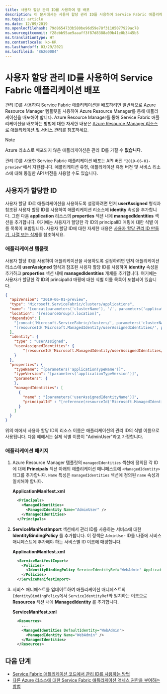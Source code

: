 ```yaml
---
title: 사용자 할당 관리 ID를 사용하여 앱 배포
description: 이 문서에서는 사용자 할당 관리 ID를 사용하여 Service Fabric 애플리케이션을 배포하는 방법을 보여 줍니다.
ms.topic: article
ms.date: 12/09/2019
ms.openlocfilehash: 79d8654733b580be96d59e78f31105077929ac78
ms.sourcegitcommit: f28ebb95ae9aaaff3f87d8388a09b41e0b3445b5
ms.translationtype: HT
ms.contentlocale: ko-KR
ms.lasthandoff: 03/29/2021
ms.locfileid: "86260084"
---
```

# <a name="deploy-service-fabric-application-with-a-user-assigned-managed-identity"></a>사용자 할당 관리 ID를 사용하여 Service Fabric 애플리케이션 배포

관리 ID를 사용하여 Service Fabric 애플리케이션을 배포하려면 일반적으로 Azure Resource Manager 템플릿을 사용하여 Azure Resource Manager를 통해 애플리케이션을 배포해야 합니다. Azure Resource Manager를 통해 Service Fabric 애플리케이션을 배포하는 방법에 대한 자세한 내용은 [Azure Resource Manager 리소스로 애플리케이션 및 서비스 관리](service-fabric-application-arm-resource.md)를 참조하세요.

> [!NOTE] 
> 
> Azure 리소스로 배포되지 않은 애플리케이션은 관리 ID를 가질 수 **없습니다**. 
>
> 관리 ID를 사용한 Service Fabric 애플리케이션 배포는 API 버전 `"2019-06-01-preview"`에서 지원됩니다. 애플리케이션 유형, 애플리케이션 유형 버전 및 서비스 리소스에 대해 동일한 API 버전을 사용할 수도 있습니다.
>

## <a name="user-assigned-identity"></a>사용자가 할당한 ID

사용자 할당 ID로 애플리케이션을 사용하도록 설정하려면 먼저 **userAssigned** 형식과 참조된 사용자 할당 ID를 사용하여 애플리케이션 리소스에 **identity** 속성을 추가합니다. 그런 다음 **application** 리소스의 **properties** 섹션 내에 **managedIdentities** 섹션을 추가합니다. 여기에는 사용자가 할당한 각 ID의 principalID 매핑에 대한 식별 이름 목록이 포함됩니다. 사용자 할당 ID에 대한 자세한 내용은 [사용자 할당 관리 ID 만들기, 나열 또는 삭제](../active-directory/managed-identities-azure-resources/how-to-manage-ua-identity-powershell.md)를 참조하세요.

### <a name="application-template"></a>애플리케이션 템플릿

사용자 할당 ID를 사용하여 애플리케이션을 사용하도록 설정하려면 먼저 애플리케이션 리소스에 **userAssigned** 형식과 참조된 사용자 할당 ID를 사용하여 **identity** 속성을 추가하고 **properties** 섹션 내에 **managedIdentities** 개체를 추가합니다. 여기에는 사용자가 할당한 각 ID의 principalId 매핑에 대한 식별 이름 목록이 포함되어 있습니다.

```json
{
  "apiVersion": "2019-06-01-preview",
  "type": "Microsoft.ServiceFabric/clusters/applications",
  "name": "[concat(parameters('clusterName'), '/', parameters('applicationName'))]",
  "location": "[resourceGroup().location]",
  "dependsOn": [
    "[concat('Microsoft.ServiceFabric/clusters/', parameters('clusterName'), '/applicationTypes/', parameters('applicationTypeName'), '/versions/', parameters('applicationTypeVersion'))]",
    "[resourceId('Microsoft.ManagedIdentity/userAssignedIdentities/', parameters('userAssignedIdentityName'))]"
  ],
  "identity": {
    "type" : "userAssigned",
    "userAssignedIdentities": {
        "[resourceId('Microsoft.ManagedIdentity/userAssignedIdentities/', parameters('userAssignedIdentityName'))]": {}
    }
  },
  "properties": {
    "typeName": "[parameters('applicationTypeName')]",
    "typeVersion": "[parameters('applicationTypeVersion')]",
    "parameters": {
    },
    "managedIdentities": [
      {
        "name" : "[parameters('userAssignedIdentityName')]",
        "principalId" : "[reference(resourceId('Microsoft.ManagedIdentity/userAssignedIdentities/', parameters('userAssignedIdentityName')), '2018-11-30').principalId]"
      }
    ]
  }
}
```

위의 예에서 사용자 할당 ID의 리소스 이름은 애플리케이션의 관리 ID의 식별 이름으로 사용됩니다. 다음 예에서는 실제 식별 이름이 "AdminUser"라고 가정합니다.

### <a name="application-package"></a>애플리케이션 패키지

1. Azure Resource Manager 템플릿의 `managedIdentities` 섹션에 정의된 각 ID에 대해 **Principals** 섹션 아래의 애플리케이션 매니페스트에 `<ManagedIdentity>` 태그를 추가합니다. `Name` 특성은 `managedIdentities` 섹션에 정의된 `name` 속성과 일치해야 합니다.

    **ApplicationManifest.xml**

    ```xml
      <Principals>
        <ManagedIdentities>
          <ManagedIdentity Name="AdminUser" />
        </ManagedIdentities>
      </Principals>
    ```

2. **ServiceManifestImport** 섹션에서 관리 ID를 사용하는 서비스에 대한 **IdentityBindingPolicy** 를 추가합니다. 이 정책은 `AdminUser` ID를 나중에 서비스 매니페스트에 추가해야 하는 서비스별 ID 이름에 매핑합니다.

    **ApplicationManifest.xml**

    ```xml
      <ServiceManifestImport>
        <Policies>
          <IdentityBindingPolicy ServiceIdentityRef="WebAdmin" ApplicationIdentityRef="AdminUser" />
        </Policies>
      </ServiceManifestImport>
    ```

3. 서비스 매니페스트를 업데이트하여 애플리케이션 매니페스트의 `IdentityBindingPolicy`에서 `ServiceIdentityRef`와 일치하는 이름으로 **Resources** 섹션 내에 **ManagedIdentity** 를 추가합니다.

    **ServiceManifest.xml**

    ```xml
      <Resources>
        ...
        <ManagedIdentities DefaultIdentity="WebAdmin">
          <ManagedIdentity Name="WebAdmin" />
        </ManagedIdentities>
      </Resources>
    ```

## <a name="next-steps"></a>다음 단계

* [Service Fabric 애플리케이션 코드에서 관리 ID를 사용하는 방법](how-to-managed-identity-service-fabric-app-code.md)
* [다른 Azure 리소스에 대한 Service Fabric 애플리케이션 액세스 권한을 부여하는 방법](how-to-grant-access-other-resources.md)
